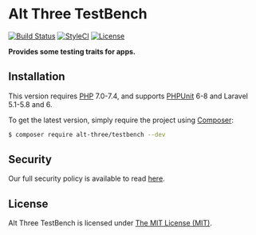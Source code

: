 # Alt Three TestBench

[![Build Status](https://img.shields.io/travis/AltThree/TestBench/master.svg?style=flat-square)](https://travis-ci.org/AltThree/TestBench)
[![StyleCI](https://github.styleci.io/repos/47478560/shield?branch=master)](https://github.styleci.io/repos/47478560)
[![License](https://img.shields.io/badge/license-MIT-brightgreen.svg?style=flat-square)](LICENSE)

**Provides some testing traits for apps.**


## Installation

This version requires [PHP](https://php.net) 7.0-7.4, and supports [PHPUnit](https://phpunit.de/) 6-8 and Laravel 5.1-5.8 and 6.

To get the latest version, simply require the project using [Composer](https://getcomposer.org):

```bash
$ composer require alt-three/testbench --dev
```


## Security

Our full security policy is available to read [here](https://github.com/AltThree/TestBench/security/policy).


## License

Alt Three TestBench is licensed under [The MIT License (MIT)](LICENSE).
